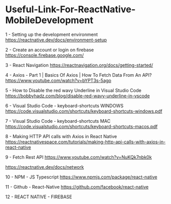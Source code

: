 # Useful-Link-For-ReactNative-MobileDevelopment


1 - Setting up the development environment
https://reactnative.dev/docs/environment-setup

2 - Create an account or login on firebase
https://console.firebase.google.com/

3 - React Navigation
https://reactnavigation.org/docs/getting-started/

4 - Axios - Part 1 | Basics Of Axios | How To Fetch Data From An API?
https://www.youtube.com/watch?v=bYPT3s-5ago
    
5 - How to Disable the red wavy Underline in Visual Studio Code
https://bobbyhadz.com/blog/disable-red-wavy-underline-in-vscode

6 - Visual Studio Code - keyboard-shortcuts WINDOWS
https://code.visualstudio.com/shortcuts/keyboard-shortcuts-windows.pdf

7 - Visual Studio Code - keyboard-shortcuts MAC
https://code.visualstudio.com/shortcuts/keyboard-shortcuts-macos.pdf

8 - Making HTTP API calls with Axios in React Native
https://reactnativespace.com/tutorials/making-http-api-calls-with-axios-in-react-native

9 - Fetch Rest API
https://www.youtube.com/watch?v=NuKQk7nbk0k


https://reactnative.dev/docs/network

10 - NPM - JS Typescript
https://www.npmjs.com/package/react-native

11 - Github - React-Native
https://github.com/facebook/react-native

12 - REACT NATIVE - FIREBASE




